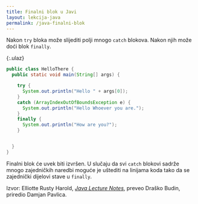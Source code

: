 ```yaml
---
title: Finalni blok u Javi
layout: lekcija-java
permalink: /java-finalni-blok
---
```


Nakon `try` bloka može slijediti polji mnogo `catch` blokova. Nakon njih može doći blok `finally`.

{:.ulaz}
```java
public class HelloThere {
  public static void main(String[] args) {

    try {
      System.out.println("Hello " + args[0]);
    }
    catch (ArrayIndexOutOfBoundsException e) {
      System.out.println("Hello Whoever you are.");
    }
    finally {
      System.out.println("How are you?");  
    }


  }
}
```

Finalni blok će uvek biti izvršen. U slučaju da svi `catch` blokovi sadrže mnogo zajedničkih naredbi moguće je uštediti na linijama koda tako da se zajednički dijelovi stave u `finally`.


Izvor: Elliotte Rusty Harold, *[Java Lecture Notes](//www.cafeaulait.org/course/index.html)*, preveo Draško Budin, priredio Damjan Pavlica.
